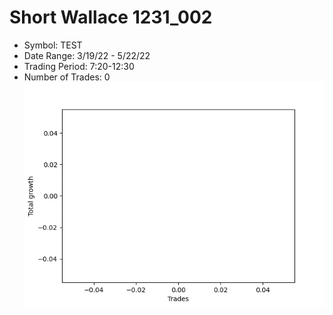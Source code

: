 # Short Wallace 1231_002 
- Symbol: TEST
- Date Range: 3/19/22 - 5/22/22
- Trading Period: 7:20-12:30
- Number of Trades: 0
![Plot](ShortWallace1231_002TEST.png)


































